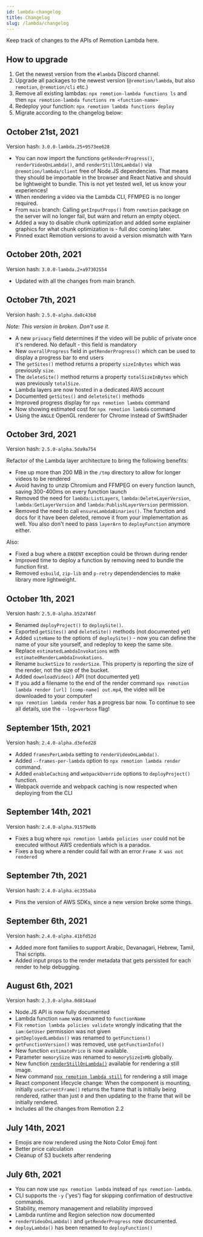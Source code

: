 ```yaml
---
id: lambda-changelog
title: Changelog
slug: /lambda/changelog
---
```


Keep track of changes to the APIs of Remotion Lambda here.

## How to upgrade

1. Get the newest version from the `#lambda` Discord channel.
1. Upgrade all packages to the newest version (`@remotion/lambda`, but also `remotion`, `@remotion/cli` etc.)
1. Remove all existing lambdas: `npx remotion-lambda functions ls` and then `npx remotion-lambda functions rm <function-name>`
1. Redeploy your function: `npx remotion lambda functions deploy`
1. Migrate according to the changelog below:

## October 21st, 2021

Version hash: `3.0.0-lambda.25+9573ee628`

- You can now import the functions `getRenderProgress()`, `renderVideoOnLambda()`, and `renderStillOnLambda()` via `@remotion/lambda/client` free of Node.JS dependencies. That means they should be importable in the browser and React Native and should be lightweight to bundle. This is not yet tested well, let us know your experiences!
- When rendering a video via the Lambda CLI, FFMPEG is no longer required.
- From `main` branch: Calling `getInputProps()` from `remotion` package on the server will no longer fail, but warn and return an empty object.
- Added a way to disable chunk optimization and added some explainer graphics for what chunk optimization is - full doc coming later.
- Pinned exact Remotion versions to avoid a version mismatch with Yarn

## October 20th, 2021

Version hash: `3.0.0-lambda.2+a97302554`

- Updated with all the changes from main branch.

## October 7th, 2021

Version hash: `2.5.0-alpha.da8c43b8`

_Note: This version in broken. Don't use it._

- A new `privacy` field determines if the video will be public of private once it's rendered. No default - this field is mandatory
- New `overallProgress` field in `getRenderProgress()` which can be used to display a progress bar to end users
- The `getSites()` method returns a property `sizeInBytes` which was previously `size`.
- The `deleteSite()` method returns a property `totalSizeInBytes` which was previously `totalSize`.
- Lambda layers are now hosted in a dedicated AWS account
- Documented `getSites()` and `deleteSite()` methods
- Improved progress display for `npx remotion lambda` command
- Now showing estimated cost for `npx remotion lambda` command
- Using the `ANGLE` OpenGL renderer for Chrome instead of SwiftShader

## October 3rd, 2021

Version hash: `2.5.0-alpha.5da9a754`

Refactor of the Lambda layer architecture to bring the following benefits:

- Free up more than 200 MB in the `/tmp` directory to allow for longer videos to be rendered
- Avoid having to unzip Chromium and FFMPEG on every function launch, saving 300-400ms on every function launch
- Removed the need for `lambda:ListLayers`, `lambda:DeleteLayerVersion`, `lambda:GetLayerVersion` and `lambda:PublishLayerVersion` permission.
- Removed the need to call `ensureLambdaBinaries()`. The function and docs for it have been deleted, remove it from your implementation as well. You also don't need to pass `layerArn` to `deployFunction` anymore either.

Also:

- Fixed a bug where a `ENOENT` exception could be thrown during render
- Improved time to deploy a function by removing need to bundle the function first.
- Removed `esbuild`, `zip-lib` and `p-retry` dependendencies to make library more lightweight.

## October 1th, 2021

Version hash: `2.5.0-alpha.b52a746f`

- Renamed `deployProject()` to `deploySite()`.
- Exported `getSites()` and `deleteSite()` methods (not documented yet)
- Added `siteName` to the options of `deploySite()` - now you can define the name of your site yourself, and redeploy to keep the same site.
- Replace `estimatedLambdaInvokations` with `estimatedRenderLambdaInvokations`.
- Rename `bucketSize` to `renderSize`. This property is reporting the size of the render, not the size of the bucket.
- Added `downloadVideo()` API (not documented yet)
- If you add a filename to the end of the render command `npx remotion lambda render [url] [comp-name] out.mp4`, the video will be downloaded to your computer!
- `npx remotion lambda render` has a progress bar now. To continue to see all details, use the `--log=verbose` flag!

## September 15th, 2021

Version hash: `2.4.0-alpha.d3efed28`

- Added `framesPerLambda` setting to `renderVideoOnLambda()`.
- Added `--frames-per-lambda` option to `npx remotion lambda render` command.
- Added `enableCaching` and `webpackOverride` options to `deployProject()` function.
- Webpack override and webpack caching is now respected when deploying from the CLI

## September 14th, 2021

Version hash: `2.4.0-alpha.91579e8b`

- Fixes a bug where `npx remotion lambda policies user` could not be executed without AWS credentials which is a paradox.
- Fixes a bug where a render could fail with an error `Frame X was not rendered`

## September 7th, 2021

Version hash: `2.4.0-alpha.ec355aba`

- Pins the version of AWS SDKs, since a new version broke some things.

## September 6th, 2021

Version hash: `2.4.0-alpha.41bfd52d`

- Added more font families to support Arabic, Devanagari, Hebrew, Tamil, Thai scripts.
- Added input props to the render metadata that gets persisted for each render to help debugging.

## August 6th, 2021

Version hash: `2.3.0-alpha.0d814aad`

- Node.JS API is now fully documented
- Lambda function `name` was renamed to `functionName`
- Fix `remotion lambda policies validate` wrongly indicating that the `iam:GetUser` permission was not given
- `getDeployedLambdas()` was renamed to `getFunctions()`
- `getFunctionVersion()` was removed, use `getFunctionInfo()`
- New function `estimatePrice` is now available.
- Parameter `memorySize` was renamed to `memorySizeInMb` globally.
- New function [`renderStillOnLambda()`](/docs/lambda/renderstillonlambda) available for rendering a still image.
- New command [`npx remotion lambda still`](/docs/lambda/cli) for rendering a still image
- React component lifecycle change: When the component is mounting, initially `useCurrentFrame()` returns the frame that is initially being rendered, rather than just `0` and then updating to the frame that will be initially rendered.
- Includes all the changes from Remotion 2.2

## July 14th, 2021

- Emojis are now rendered using the Noto Color Emoji font
- Better price calculation
- Cleanup of S3 buckets after rendering

## July 6th, 2021

- You can now use `npx remotion lambda` instead of `npx remotion-lambda`.
- CLI supports the `-y` ('yes') flag for skipping confirmation of destructive commands.
- Stability, memory management and reliability improved
- Lambda runtime and Region selection now documented
- `renderVideoOnLambda()` and `getRenderProgress` now documented.
- `deployLambda()` has been renamed to `deployFunction()`
